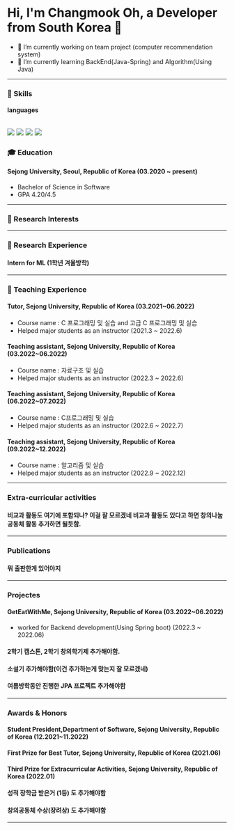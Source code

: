 # Hi, I'm Changmook Oh, a Developer from South Korea 👋

- 🔭 I’m currently working on team project (computer recommendation system)
- 🌱 I’m currently learning BackEnd(Java-Spring) and Algorithm(Using Java)

---

### 💪 Skills
#### languages
<img src="https://img.shields.io/badge/C-A8B9CC?style=badge&logo=c%2B%2B&logoColor=white"/></a>
<img src="https://img.shields.io/badge/c++-%2300599C?style=badge&logo=c%2B%2B&logoColor=white"/></a>
<img src="https://img.shields.io/badge/Python-3766AB?style=badge&logo=Python&logoColor=white"/></a>
<img src="https://img.shields.io/badge/Java-007396?style=badge&logo=Java&logoColor=white"/></a>
---
### 🎓 Education
#### Sejong University, Seoul, Republic of Korea (03.2020 ~ present)
- Bachelor of  Science in Software
- GPA 4.20/4.5

---
### 📕 Research Interests

---

### 📗 Research Experience
#### Intern for ML (1학년 겨울방학)
---
### 📘 Teaching Experience
#### Tutor, Sejong University, Republic of Korea (03.2021~06.2022)
- Course name : C 프로그래밍 및 실습 and 고급 C 프로그래밍 및 실습
- Helped major students as an instructor (2021.3 ~ 2022.6)
#### Teaching assistant, Sejong University, Republic of Korea (03.2022~06.2022)
- Course name : 자료구조 및 실습
- Helped major students as an instructor (2022.3 ~ 2022.6)
#### Teaching assistant, Sejong University, Republic of Korea (06.2022~07.2022)
- Course name : C프로그래밍 및 실습
- Helped major students as an instructor (2022.6 ~ 2022.7)
#### Teaching assistant, Sejong University, Republic of Korea (09.2022~12.2022)
- Course name : 알고리즘 및 실습
- Helped major students as an instructor (2022.9 ~ 2022.12)
---

### Extra-curricular activities
#### 비교과 활동도 여기에 포함되나? 이걸 잘 모르겠네 비교과 활동도 있다고 하면 창의나눔공동체 활동 추가하면 될듯함.
---
### Publications
#### 뭐 출판한게 있어야지
---
### Projectes
#### GetEatWithMe, Sejong University, Republic of Korea (03.2022~06.2022)
- worked for Backend development(Using Spring boot) (2022.3 ~ 2022.06)
#### 2학기 캡스톤, 2학기 창의학기제 추가해야함.
#### 소설기 추가해야함(이건 추가하는게 맞는지 잘 모르겠네)
#### 여름방학동안 진행한 JPA 프로젝트 추가해야함
---

### Awards & Honors
#### Student President,Department of Software, Sejong University, Republic of Korea (12.2021~11.2022)
#### First Prize for Best Tutor, Sejong University, Republic of Korea (2021.06)
#### Third Prize for Extracurricular Activities, Sejong University, Republic of Korea (2022.01)
#### 성적 장학금 받은거 (1등) 도 추가해야함
#### 창의공동체 수상(장려상) 도 추가해야함
---
